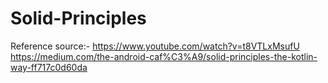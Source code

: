 # Solid-Principles

Reference source:- 
https://www.youtube.com/watch?v=t8VTLxMsufU
https://medium.com/the-android-caf%C3%A9/solid-principles-the-kotlin-way-ff717c0d60da

